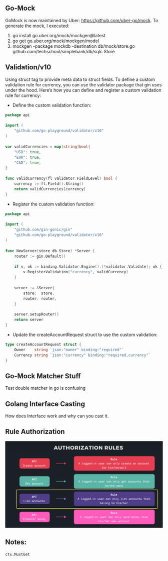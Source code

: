 ## Go-Mock
GoMock is now maintained by Uber: https://github.com/uber-go/mock. To generate the mock, I executed:
1) go install go.uber.org/mock/mockgen@latest
2) go get go.uber.org/mock/mockgen/model
3) mockgen -package mockdb -destination db/mock/store.go github.com/techschool/simplebank/db/sqlc Store

## Validation/v10
Using struct tag to provide meta data to struct fields.
To define a custom validation rule for currency, you can use the validator package that gin uses under the hood. Here’s how you can define and register a custom validation rule for currency:

- Define the custom validation function:
```go
package api

import (
    "github.com/go-playground/validator/v10"
)

var validCurrencies = map[string]bool{
    "USD": true,
    "EUR": true,
    "CAD": true,
}

func validCurrency(fl validator.FieldLevel) bool {
    currency := fl.Field().String()
    return validCurrencies[currency]
}
```

- Register the custom validation function:
```go
package api

import (
    "github.com/gin-gonic/gin"
    "github.com/go-playground/validator/v10"
)

func NewServer(store db.Store) *Server {
    router := gin.Default()

    if v, ok := binding.Validator.Engine().(*validator.Validate); ok {
        v.RegisterValidation("currency", validCurrency)
    }

    server := &Server{
        store:  store,
        router: router,
    }

    server.setupRouter()
    return server
}
```

- Update the createAccountRequest struct to use the custom validation:
```go
type createAccountRequest struct {
    Owner    string `json:"owner" binding:"required"`
    Currency string `json:"currency" binding:"required,currency"`
}
```

## Go-Mock Matcher Stuff
Test double matcher in go is confusing

## Golang Interface Casting
How does Interface work and why can you cast it.

## Rule Authorization
![alt text](assets/image.png)

## Notes:
`ctx.MustGet`